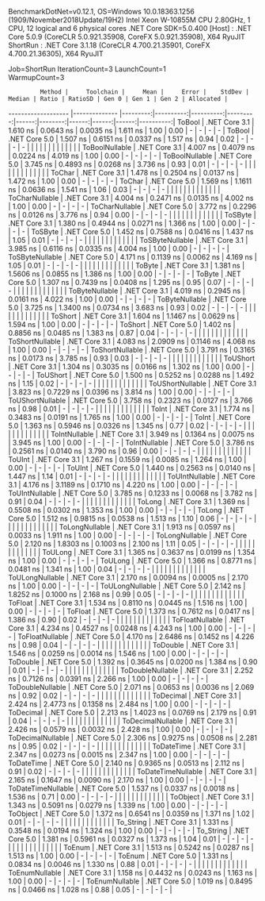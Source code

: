 
BenchmarkDotNet=v0.12.1, OS=Windows 10.0.18363.1256 (1909/November2018Update/19H2)
Intel Xeon W-10855M CPU 2.80GHz, 1 CPU, 12 logical and 6 physical cores
.NET Core SDK=5.0.400
  [Host]   : .NET Core 5.0.9 (CoreCLR 5.0.921.35908, CoreFX 5.0.921.35908), X64 RyuJIT
  ShortRun : .NET Core 3.1.18 (CoreCLR 4.700.21.35901, CoreFX 4.700.21.36305), X64 RyuJIT

Job=ShortRun  IterationCount=3  LaunchCount=1  
WarmupCount=3  

             Method |     Toolchain |     Mean |     Error |    StdDev |   Median | Ratio | RatioSD | Gen 0 | Gen 1 | Gen 2 | Allocated |
------------------- |-------------- |---------:|----------:|----------:|---------:|------:|--------:|------:|------:|------:|----------:|
             ToBool | .NET Core 3.1 | 1.610 ns | 0.0643 ns | 0.0035 ns | 1.611 ns |  1.00 |    0.00 |     - |     - |     - |         - |
             ToBool | .NET Core 5.0 | 1.507 ns | 0.6151 ns | 0.0337 ns | 1.517 ns |  0.94 |    0.02 |     - |     - |     - |         - |
                    |               |          |           |           |          |       |         |       |       |       |           |
     ToBoolNullable | .NET Core 3.1 | 4.007 ns | 0.4079 ns | 0.0224 ns | 4.019 ns |  1.00 |    0.00 |     - |     - |     - |         - |
     ToBoolNullable | .NET Core 5.0 | 3.745 ns | 0.4893 ns | 0.0268 ns | 3.736 ns |  0.93 |    0.01 |     - |     - |     - |         - |
                    |               |          |           |           |          |       |         |       |       |       |           |
             ToChar | .NET Core 3.1 | 1.478 ns | 0.2504 ns | 0.0137 ns | 1.472 ns |  1.00 |    0.00 |     - |     - |     - |         - |
             ToChar | .NET Core 5.0 | 1.569 ns | 1.1611 ns | 0.0636 ns | 1.541 ns |  1.06 |    0.03 |     - |     - |     - |         - |
                    |               |          |           |           |          |       |         |       |       |       |           |
     ToCharNullable | .NET Core 3.1 | 4.004 ns | 0.2471 ns | 0.0135 ns | 4.002 ns |  1.00 |    0.00 |     - |     - |     - |         - |
     ToCharNullable | .NET Core 5.0 | 3.772 ns | 0.2296 ns | 0.0126 ns | 3.776 ns |  0.94 |    0.00 |     - |     - |     - |         - |
                    |               |          |           |           |          |       |         |       |       |       |           |
            ToSByte | .NET Core 3.1 | 1.380 ns | 0.4944 ns | 0.0271 ns | 1.366 ns |  1.00 |    0.00 |     - |     - |     - |         - |
            ToSByte | .NET Core 5.0 | 1.452 ns | 0.7588 ns | 0.0416 ns | 1.437 ns |  1.05 |    0.01 |     - |     - |     - |         - |
                    |               |          |           |           |          |       |         |       |       |       |           |
    ToSByteNullable | .NET Core 3.1 | 3.985 ns | 0.6116 ns | 0.0335 ns | 4.004 ns |  1.00 |    0.00 |     - |     - |     - |         - |
    ToSByteNullable | .NET Core 5.0 | 4.171 ns | 0.1139 ns | 0.0062 ns | 4.169 ns |  1.05 |    0.01 |     - |     - |     - |         - |
                    |               |          |           |           |          |       |         |       |       |       |           |
             ToByte | .NET Core 3.1 | 1.381 ns | 1.5606 ns | 0.0855 ns | 1.386 ns |  1.00 |    0.00 |     - |     - |     - |         - |
             ToByte | .NET Core 5.0 | 1.307 ns | 0.7439 ns | 0.0408 ns | 1.295 ns |  0.95 |    0.07 |     - |     - |     - |         - |
                    |               |          |           |           |          |       |         |       |       |       |           |
     ToByteNullable | .NET Core 3.1 | 4.019 ns | 0.2945 ns | 0.0161 ns | 4.022 ns |  1.00 |    0.00 |     - |     - |     - |         - |
     ToByteNullable | .NET Core 5.0 | 3.725 ns | 1.3400 ns | 0.0734 ns | 3.683 ns |  0.93 |    0.02 |     - |     - |     - |         - |
                    |               |          |           |           |          |       |         |       |       |       |           |
            ToShort | .NET Core 3.1 | 1.604 ns | 1.1467 ns | 0.0629 ns | 1.594 ns |  1.00 |    0.00 |     - |     - |     - |         - |
            ToShort | .NET Core 5.0 | 1.402 ns | 0.8856 ns | 0.0485 ns | 1.383 ns |  0.87 |    0.04 |     - |     - |     - |         - |
                    |               |          |           |           |          |       |         |       |       |       |           |
    ToShortNullable | .NET Core 3.1 | 4.083 ns | 2.0909 ns | 0.1146 ns | 4.068 ns |  1.00 |    0.00 |     - |     - |     - |         - |
    ToShortNullable | .NET Core 5.0 | 3.791 ns | 0.3165 ns | 0.0173 ns | 3.785 ns |  0.93 |    0.03 |     - |     - |     - |         - |
                    |               |          |           |           |          |       |         |       |       |       |           |
           ToUShort | .NET Core 3.1 | 1.304 ns | 0.3035 ns | 0.0166 ns | 1.302 ns |  1.00 |    0.00 |     - |     - |     - |         - |
           ToUShort | .NET Core 5.0 | 1.500 ns | 0.5252 ns | 0.0288 ns | 1.492 ns |  1.15 |    0.02 |     - |     - |     - |         - |
                    |               |          |           |           |          |       |         |       |       |       |           |
   ToUShortNullable | .NET Core 3.1 | 3.823 ns | 0.7229 ns | 0.0396 ns | 3.814 ns |  1.00 |    0.00 |     - |     - |     - |         - |
   ToUShortNullable | .NET Core 5.0 | 3.758 ns | 0.2323 ns | 0.0127 ns | 3.766 ns |  0.98 |    0.01 |     - |     - |     - |         - |
                    |               |          |           |           |          |       |         |       |       |       |           |
              ToInt | .NET Core 3.1 | 1.774 ns | 0.3483 ns | 0.0191 ns | 1.765 ns |  1.00 |    0.00 |     - |     - |     - |         - |
              ToInt | .NET Core 5.0 | 1.363 ns | 0.5946 ns | 0.0326 ns | 1.345 ns |  0.77 |    0.02 |     - |     - |     - |         - |
                    |               |          |           |           |          |       |         |       |       |       |           |
      ToIntNullable | .NET Core 3.1 | 3.949 ns | 0.1364 ns | 0.0075 ns | 3.945 ns |  1.00 |    0.00 |     - |     - |     - |         - |
      ToIntNullable | .NET Core 5.0 | 3.786 ns | 0.2561 ns | 0.0140 ns | 3.790 ns |  0.96 |    0.00 |     - |     - |     - |         - |
                    |               |          |           |           |          |       |         |       |       |       |           |
             ToUInt | .NET Core 3.1 | 1.267 ns | 0.1559 ns | 0.0085 ns | 1.264 ns |  1.00 |    0.00 |     - |     - |     - |         - |
             ToUInt | .NET Core 5.0 | 1.440 ns | 0.2563 ns | 0.0140 ns | 1.447 ns |  1.14 |    0.01 |     - |     - |     - |         - |
                    |               |          |           |           |          |       |         |       |       |       |           |
     ToUIntNullable | .NET Core 3.1 | 4.176 ns | 3.1189 ns | 0.1710 ns | 4.220 ns |  1.00 |    0.00 |     - |     - |     - |         - |
     ToUIntNullable | .NET Core 5.0 | 3.785 ns | 0.1233 ns | 0.0068 ns | 3.782 ns |  0.91 |    0.04 |     - |     - |     - |         - |
                    |               |          |           |           |          |       |         |       |       |       |           |
             ToLong | .NET Core 3.1 | 1.369 ns | 0.5508 ns | 0.0302 ns | 1.353 ns |  1.00 |    0.00 |     - |     - |     - |         - |
             ToLong | .NET Core 5.0 | 1.512 ns | 0.9815 ns | 0.0538 ns | 1.513 ns |  1.10 |    0.06 |     - |     - |     - |         - |
                    |               |          |           |           |          |       |         |       |       |       |           |
     ToLongNullable | .NET Core 3.1 | 1.913 ns | 0.0597 ns | 0.0033 ns | 1.911 ns |  1.00 |    0.00 |     - |     - |     - |         - |
     ToLongNullable | .NET Core 5.0 | 2.120 ns | 1.8303 ns | 0.1003 ns | 2.100 ns |  1.11 |    0.05 |     - |     - |     - |         - |
                    |               |          |           |           |          |       |         |       |       |       |           |
            ToULong | .NET Core 3.1 | 1.365 ns | 0.3637 ns | 0.0199 ns | 1.354 ns |  1.00 |    0.00 |     - |     - |     - |         - |
            ToULong | .NET Core 5.0 | 1.366 ns | 0.8771 ns | 0.0481 ns | 1.341 ns |  1.00 |    0.04 |     - |     - |     - |         - |
                    |               |          |           |           |          |       |         |       |       |       |           |
    ToULongNullable | .NET Core 3.1 | 2.170 ns | 0.0094 ns | 0.0005 ns | 2.170 ns |  1.00 |    0.00 |     - |     - |     - |         - |
    ToULongNullable | .NET Core 5.0 | 2.142 ns | 1.8252 ns | 0.1000 ns | 2.168 ns |  0.99 |    0.05 |     - |     - |     - |         - |
                    |               |          |           |           |          |       |         |       |       |       |           |
            ToFloat | .NET Core 3.1 | 1.534 ns | 0.8110 ns | 0.0445 ns | 1.516 ns |  1.00 |    0.00 |     - |     - |     - |         - |
            ToFloat | .NET Core 5.0 | 1.373 ns | 0.7612 ns | 0.0417 ns | 1.386 ns |  0.90 |    0.02 |     - |     - |     - |         - |
                    |               |          |           |           |          |       |         |       |       |       |           |
    ToFloatNullable | .NET Core 3.1 | 4.234 ns | 0.4527 ns | 0.0248 ns | 4.243 ns |  1.00 |    0.00 |     - |     - |     - |         - |
    ToFloatNullable | .NET Core 5.0 | 4.170 ns | 2.6486 ns | 0.1452 ns | 4.226 ns |  0.98 |    0.04 |     - |     - |     - |         - |
                    |               |          |           |           |          |       |         |       |       |       |           |
           ToDouble | .NET Core 3.1 | 1.546 ns | 0.0259 ns | 0.0014 ns | 1.546 ns |  1.00 |    0.00 |     - |     - |     - |         - |
           ToDouble | .NET Core 5.0 | 1.392 ns | 0.3645 ns | 0.0200 ns | 1.384 ns |  0.90 |    0.01 |     - |     - |     - |         - |
                    |               |          |           |           |          |       |         |       |       |       |           |
   ToDoubleNullable | .NET Core 3.1 | 2.252 ns | 0.7126 ns | 0.0391 ns | 2.266 ns |  1.00 |    0.00 |     - |     - |     - |         - |
   ToDoubleNullable | .NET Core 5.0 | 2.071 ns | 0.0653 ns | 0.0036 ns | 2.069 ns |  0.92 |    0.02 |     - |     - |     - |         - |
                    |               |          |           |           |          |       |         |       |       |       |           |
          ToDecimal | .NET Core 3.1 | 2.424 ns | 2.4773 ns | 0.1358 ns | 2.484 ns |  1.00 |    0.00 |     - |     - |     - |         - |
          ToDecimal | .NET Core 5.0 | 2.213 ns | 1.4023 ns | 0.0769 ns | 2.179 ns |  0.91 |    0.04 |     - |     - |     - |         - |
                    |               |          |           |           |          |       |         |       |       |       |           |
  ToDecimalNullable | .NET Core 3.1 | 2.426 ns | 0.0579 ns | 0.0032 ns | 2.428 ns |  1.00 |    0.00 |     - |     - |     - |         - |
  ToDecimalNullable | .NET Core 5.0 | 2.306 ns | 0.9275 ns | 0.0508 ns | 2.281 ns |  0.95 |    0.02 |     - |     - |     - |         - |
                    |               |          |           |           |          |       |         |       |       |       |           |
         ToDateTime | .NET Core 3.1 | 2.347 ns | 0.0273 ns | 0.0015 ns | 2.347 ns |  1.00 |    0.00 |     - |     - |     - |         - |
         ToDateTime | .NET Core 5.0 | 2.140 ns | 0.9365 ns | 0.0513 ns | 2.112 ns |  0.91 |    0.02 |     - |     - |     - |         - |
                    |               |          |           |           |          |       |         |       |       |       |           |
 ToDateTimeNullable | .NET Core 3.1 | 2.165 ns | 0.1647 ns | 0.0090 ns | 2.170 ns |  1.00 |    0.00 |     - |     - |     - |         - |
 ToDateTimeNullable | .NET Core 5.0 | 1.537 ns | 0.0337 ns | 0.0018 ns | 1.536 ns |  0.71 |    0.00 |     - |     - |     - |         - |
                    |               |          |           |           |          |       |         |       |       |       |           |
           ToObject | .NET Core 3.1 | 1.343 ns | 0.5091 ns | 0.0279 ns | 1.339 ns |  1.00 |    0.00 |     - |     - |     - |         - |
           ToObject | .NET Core 5.0 | 1.372 ns | 0.6541 ns | 0.0359 ns | 1.371 ns |  1.02 |    0.01 |     - |     - |     - |         - |
                    |               |          |           |           |          |       |         |       |       |       |           |
          To_String | .NET Core 3.1 | 1.331 ns | 0.3548 ns | 0.0194 ns | 1.324 ns |  1.00 |    0.00 |     - |     - |     - |         - |
          To_String | .NET Core 5.0 | 1.381 ns | 0.5961 ns | 0.0327 ns | 1.373 ns |  1.04 |    0.01 |     - |     - |     - |         - |
                    |               |          |           |           |          |       |         |       |       |       |           |
             ToEnum | .NET Core 3.1 | 1.513 ns | 0.5242 ns | 0.0287 ns | 1.513 ns |  1.00 |    0.00 |     - |     - |     - |         - |
             ToEnum | .NET Core 5.0 | 1.331 ns | 0.0834 ns | 0.0046 ns | 1.330 ns |  0.88 |    0.01 |     - |     - |     - |         - |
                    |               |          |           |           |          |       |         |       |       |       |           |
     ToEnumNullable | .NET Core 3.1 | 1.158 ns | 0.4432 ns | 0.0243 ns | 1.163 ns |  1.00 |    0.00 |     - |     - |     - |         - |
     ToEnumNullable | .NET Core 5.0 | 1.019 ns | 0.8495 ns | 0.0466 ns | 1.028 ns |  0.88 |    0.05 |     - |     - |     - |         - |

